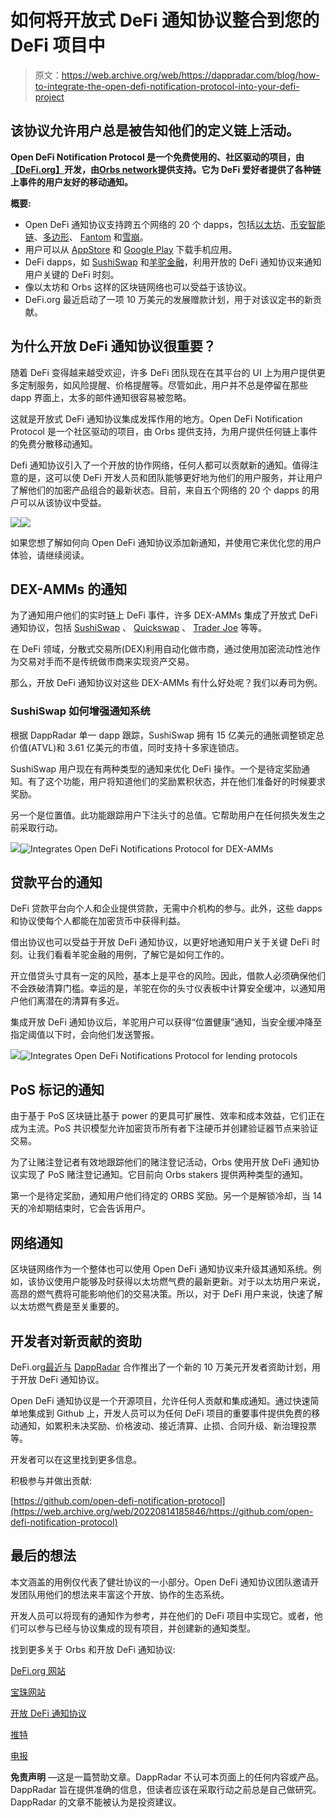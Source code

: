 # 如何将开放式 DeFi 通知协议整合到您的 DeFi 项目中

> 原文：<https://web.archive.org/web/https://dappradar.com/blog/how-to-integrate-the-open-defi-notification-protocol-into-your-defi-project>

## 该协议允许用户总是被告知他们的定义链上活动。

**Open DeFi Notification Protocol 是一个免费使用的、社区驱动的项目，由**[**【DeFi.org】**](https://web.archive.org/web/20220814185846/https://defi.org/)**开发，由**[**Orbs network**](https://web.archive.org/web/20220814185846/https://www.orbs.com/)**提供支持。它为 DeFi 爱好者提供了各种链上事件的用户友好的移动通知。**

**概要:**

*   Open DeFi 通知协议支持跨五个网络的 20 个 dapps，包括[以太坊](https://web.archive.org/web/20220814185846/https://dappradar.com/rankings/protocol/ethereum)、[币安智能链](https://web.archive.org/web/20220814185846/https://dappradar.com/rankings/protocol/binance-smart-chain)、[多边形](https://web.archive.org/web/20220814185846/https://dappradar.com/rankings/protocol/polygon)、 [Fantom](https://web.archive.org/web/20220814185846/https://dappradar.com/rankings/protocol/fantom) 和[雪崩](https://web.archive.org/web/20220814185846/https://dappradar.com/rankings/protocol/avalanche)。
*   用户可以从 [AppStore](https://web.archive.org/web/20220814185846/https://apps.apple.com/il/app/defi-notifications/id1588243632) 和 [Google Play](https://web.archive.org/web/20220814185846/https://play.google.com/store/apps/details?id=com.orbs.openDefiNotificationsApp) 下载手机应用。
*   DeFi dapps，如 [SushiSwap](https://web.archive.org/web/20220814185846/https://medium.com/@defiorg/the-open-defi-notification-protocol-now-supports-sushiswap-5f62c8341ff0) 和[羊驼金融](https://web.archive.org/web/20220814185846/https://medium.com/@defiorg/the-open-defi-notification-protocol-now-supports-alpaca-finance-c99213c5f72d)，利用开放的 DeFi 通知协议来通知用户关键的 DeFi 时刻。
*   像以太坊和 Orbs 这样的区块链网络也可以受益于该协议。
*   DeFi.org 最近启动了一项 10 万美元的发展赠款计划，用于对该议定书的新贡献。

## 为什么开放 DeFi 通知协议很重要？

随着 DeFi 变得越来越受欢迎，许多 DeFi 团队现在在其平台的 UI 上为用户提供更多定制服务，如风险提醒、价格提醒等。尽管如此，用户并不总是停留在那些 dapp 界面上，太多的邮件通知很容易被忽略。

这就是开放式 DeFi 通知协议集成发挥作用的地方。Open DeFi Notification Protocol 是一个社区驱动的项目，由 Orbs 提供支持，为用户提供任何链上事件的免费分散移动通知。

Defi 通知协议引入了一个开放的协作网络，任何人都可以贡献新的通知。值得注意的是，这可以使 DeFi 开发人员和团队能够更好地为他们的用户服务，并让用户了解他们的加密产品组合的最新状态。目前，来自五个网络的 20 个 dapps 的用户可以从该协议中受益。

![](img/2538ef2d8acd5cca20f333930034dc99.png)![](img/6554e4044889a7fd0c3c3566fbd1abbb.png)

如果您想了解如何向 Open DeFi 通知协议添加新通知，并使用它来优化您的用户体验，请继续阅读。

## DEX-AMMs 的通知

为了通知用户他们的实时链上 DeFi 事件，许多 DEX-AMMs 集成了开放式 DeFi 通知协议，包括 [SushiSwap](https://web.archive.org/web/20220814185846/https://dappradar.com/multichain/defi/sushi) 、 [Quickswap](https://web.archive.org/web/20220814185846/https://dappradar.com/polygon/exchanges/quickswap) 、 [Trader Joe](https://web.archive.org/web/20220814185846/https://dappradar.com/avalanche/defi/trader-joe) 等等。

在 DeFi 领域，分散式交易所(DEX)利用自动化做市商，通过使用加密流动性池作为交易对手而不是传统做市商来实现资产交易。

那么，开放 DeFi 通知协议对这些 DEX-AMMs 有什么好处呢？我们以寿司为例。

### SushiSwap 如何增强通知系统

根据 DappRadar 单一 dapp 跟踪，SushiSwap 拥有 15 亿美元的通胀调整锁定总价值(ATVL)和 3.61 亿美元的市值，同时支持十多家连锁店。

SushiSwap 用户现在有两种类型的通知来优化 DeFi 操作。一个是待定奖励通知。有了这个功能，用户将知道他们的奖励累积状态，并在他们准备好的时候要求奖励。

另一个是位置值。此功能跟踪用户下注头寸的总值。它帮助用户在任何损失发生之前采取行动。

![](img/47ebef9b4311f2facb5112bb42cf0ae4.png)![Integrates Open DeFi Notifications Protocol for DEX-AMMs](img/a9f26ab44730e27e99bd44fe057195ea.png)

## 贷款平台的通知

DeFi 贷款平台向个人和企业提供贷款，无需中介机构的参与。此外，这些 dapps 和协议使每个人都能在加密货币中获得利益。

借出协议也可以受益于开放 DeFi 通知协议，以更好地通知用户关于关键 DeFi 时刻。让我们看看羊驼金融的用例，了解它是如何工作的。

开立借贷头寸具有一定的风险，基本上是平仓的风险。因此，借款人必须确保他们不会跌破清算门槛。幸运的是，羊驼在你的头寸仪表板中计算安全缓冲，以通知用户他们离潜在的清算有多近。

集成开放 DeFi 通知协议后，羊驼用户可以获得“位置健康”通知，当安全缓冲降至指定阈值以下时，会向他们发送警报。

![](img/825e45b375f176261fab9a805bd8dab2.png)![Integrates Open DeFi Notifications Protocol for lending protocols](img/9f4163b3eb862f2e2f1a6a83ac3390b3.png)

## PoS 标记的通知

由于基于 PoS 区块链比基于 power 的更具可扩展性、效率和成本效益，它们正在成为主流。PoS 共识模型允许加密货币所有者下注硬币并创建验证器节点来验证交易。

为了让赌注登记者有效地跟踪他们的赌注登记活动，Orbs 使用开放 DeFi 通知协议实现了 PoS 赌注登记通知。它目前向 Orbs stakers 提供两种类型的通知。

第一个是待定奖励，通知用户他们待定的 ORBS 奖励。另一个是解锁冷却，当 14 天的冷却期结束时，它会告诉用户。

## 网络通知

区块链网络作为一个整体也可以使用 Open DeFi 通知协议来升级其通知系统。例如，该协议使用户能够及时获得以太坊燃气费的最新更新。对于以太坊用户来说，高昂的燃气费将可能影响他们的交易决策。所以，对于 DeFi 用户来说，快速了解以太坊燃气费是至关重要的。

## 开发者对新贡献的资助

DeFi.org[最近与](https://web.archive.org/web/20220814185846/https://medium.com/@defiorg/defi-org-dappradar-launch-100k-developers-grant-for-the-open-defi-notification-protocol-c584afacea62) [DappRadar](https://web.archive.org/web/20220814185846/https://dappradar.com/) 合作推出了一个新的 10 万美元开发者资助计划，用于开放 DeFi 通知协议。

Open DeFi 通知协议是一个开源项目，允许任何人贡献和集成通知。通过快速简单地集成到 Github 上，开发人员可以为任何 DeFi 项目的重要事件提供免费的移动通知，如累积未决奖励、价格波动、接近清算、止损、合同升级、新治理投票等。

开发者可以在这里找到更多信息。

积极参与并做出贡献:

[https://github.com/open-defi-notification-protocol](https://web.archive.org/web/20220814185846/https://github.com/open-defi-notification-protocol)

## 最后的想法

本文涵盖的用例仅代表了健壮协议的一小部分。Open DeFi 通知协议团队邀请开发团队用他们的想法来丰富这个开放、协作的生态系统。

开发人员可以将现有的通知作为参考，并在他们的 DeFi 项目中实现它。或者，他们可以参与已经与协议集成的现有项目，并创建新的通知类型。

找到更多关于 Orbs 和开放 DeFi 通知协议:

[DeFi.org 网站](https://web.archive.org/web/20220814185846/https://defi.org/)

[宝珠网站](https://web.archive.org/web/20220814185846/https://www.orbs.com/)

[开放 DeFi 通知协议](https://web.archive.org/web/20220814185846/https://defi.org/notifications/)

[推特](https://web.archive.org/web/20220814185846/https://t.me/defiorg)

[电报](https://web.archive.org/web/20220814185846/https://t.me/defiorg)

**免责声明** —这是一篇赞助文章。DappRadar 不认可本页面上的任何内容或产品。DappRadar 旨在提供准确的信息，但读者应该在采取行动之前总是自己做研究。DappRadar 的文章不能被认为是投资建议。